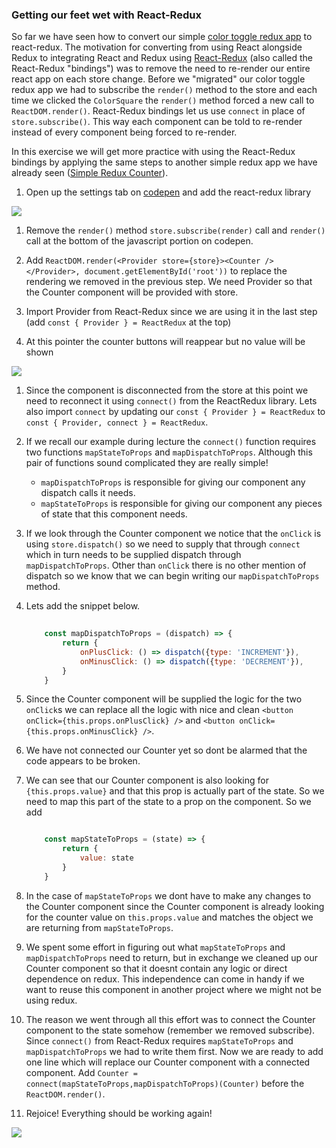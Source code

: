 ### Getting our feet wet with React-Redux

 So far we have seen how to convert our simple [color toggle redux app]() to react-redux. The motivation for converting from using React alongside Redux to integrating React and Redux using [React-Redux]() (also called the React-Redux "bindings") was to remove the need to re-render our entire react app on each store change. 
 Before we "migrated" our color toggle redux app we had to subscribe the `render()` method to the store and each time we clicked the `ColorSquare` the `render()` method forced a new call to `ReactDOM.render()`. React-Redux bindings let us use `connect` in place of `store.subscribe()`. This way each component can be told to re-render instead of every component being forced to re-render.

 In this exercise we will get more practice with using the React-Redux bindings by applying the same steps to another simple redux app we have already seen ([Simple Redux Counter](https://codepen.io/rick-shar/pen/qrBwRz)). 

 1. Open up the settings tab on [codepen](https://codepen.io/rick-shar/pen/qrBwRz) and add the react-redux library
    
![](https://d3vv6lp55qjaqc.cloudfront.net/items/1j2I3y2m2x25092r2q0F/Screen%20Shot%202017-05-28%20at%205.11.11%20PM.png?v=aea6a25a)

1. Remove the `render()` method `store.subscribe(render)` call and `render()` call at the bottom of the javascript portion on codepen.

1. Add `ReactDOM.render(<Provider store={store}><Counter /></Provider>, document.getElementById('root'))` to replace the rendering we removed in the previous step. We need Provider so that the Counter component will be provided with store.

1. Import Provider from React-Redux since we are using it in the last step (add `const { Provider } = ReactRedux` at the top)

1. At this pointer the counter buttons will reappear but no value will be shown

![](https://d3vv6lp55qjaqc.cloudfront.net/items/260h0g2I2d3e1f3C0F0D/Screen%20Shot%202017-05-28%20at%205.20.37%20PM.png?v=fed2bf49)

1. Since the component is disconnected from the store at this point we need to reconnect it using `connect()` from the ReactRedux library. Lets also import `connect` by updating our `const { Provider } = ReactRedux` to `const { Provider, connect } = ReactRedux`.

1. If we recall our example during lecture the `connect()` function requires two functions `mapStateToProps` and `mapDispatchToProps`. Although this pair of functions sound complicated they are really simple! 

    - `mapDispatchToProps` is responsible for giving our component any dispatch calls it needs.
    - `mapStateToProps` is responsible for giving our component any pieces of state that this component needs.

1. If we look through the Counter component we notice that the `onClick` is using `store.dispatch()` so we need to supply that through `connect` which in turn needs to be supplied dispatch through `mapDispatchToProps`. Other than `onClick` there is no other mention of dispatch so we know that we can begin writing our `mapDispatchToProps` method.

1. Lets add the snippet below.
    ```javascript
       
        const mapDispatchToProps = (dispatch) => {
            return {
                onPlusClick: () => dispatch({type: 'INCREMENT'}),
                onMinusClick: () => dispatch({type: 'DECREMENT'}),
            }
        }
    
    ```

1. Since the Counter component will be supplied the logic for the two `onClick`s we can replace all the logic with nice and clean `<button onClick={this.props.onPlusClick} />` and `<button onClick={this.props.onMinusClick} />`.

1. We have not connected our Counter yet so dont be alarmed that the code appears to be broken.

1. We can see that our Counter component is also looking for `{this.props.value}` and that this prop is actually part of the state. So we need to map this part of the state to a prop on the component. So we add

    ```javascript

        const mapStateToProps = (state) => {
            return {
                value: state
            }
        }

    ```

1. In the case of `mapStateToProps` we dont have to make any changes to the Counter component since the Counter component is already looking for the counter value on `this.props.value` and matches the object we are returning from `mapStateToProps`.

1. We spent some effort in figuring out what `mapStateToProps` and `mapDispatchToProps` need to return, but in exchange we cleaned up our Counter component so that it doesnt contain any logic or direct dependence on redux. This independence can come in handy if we want to reuse this component in another project where we might not be using redux.

1. The reason we went through all this effort was to connect the Counter component to the state somehow (remember we removed subscribe). Since `connect()` from React-Redux requires `mapStateToProps` and `mapDispatchToProps` we had to write them first. Now we are ready to add one line which will replace our Counter component with a connected component. Add `Counter = connect(mapStateToProps,mapDispatchToProps)(Counter)` before the `ReactDOM.render()`.

1. Rejoice! Everything should be working again!

![](https://d3vv6lp55qjaqc.cloudfront.net/items/0k3A0A0Z1q0U09011G1M/Screen%20Recording%202017-05-28%20at%2005.59%20PM.gif?v=713df0df)

